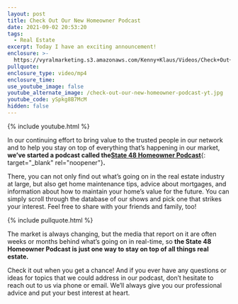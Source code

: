 ```yaml
---
layout: post
title: Check Out Our New Homeowner Podcast
date: 2021-09-02 20:53:20
tags:
  - Real Estate
excerpt: Today I have an exciting announcement!
enclosure: >-
  https://vyralmarketing.s3.amazonaws.com/Kenny+Klaus/Videos/Check+Out+Our+New+Homeowner+Podcast.mp4
pullquote:
enclosure_type: video/mp4
enclosure_time:
use_youtube_image: false
youtube_alternate_image: /check-out-our-new-homeowner-podcast-yt.jpg
youtube_code: ySpkg8B7McM
hidden: false
---
```

{% include youtube.html %}

In our continuing effort to bring value to the trusted people in our network and to help you stay on top of everything that’s happening in our market, **we’ve started a podcast called the**[**State 48 Homeowner Podcast**](https://state48homeowner.com/){: target="_blank" rel="noopener"}**.**

There, you can not only find out what’s going on in the real estate industry at large, but also get home maintenance tips, advice about mortgages, and information about how to maintain your home’s value for the future. You can simply scroll through the database of our shows and pick one that strikes your interest. Feel free to share with your friends and family, too\!

{% include pullquote.html %}

The market is always changing, but the media that report on it are often weeks or months behind what’s going on in real-time, so **the State 48 Homeowner Podcast is just one way to stay on top of all things real estate.**

Check it out when you get a chance\! And if you ever have any questions or ideas for topics that we could address in our podcast, don’t hesitate to reach out to us via phone or email. We’ll always give you our professional advice and put your best interest at heart.
